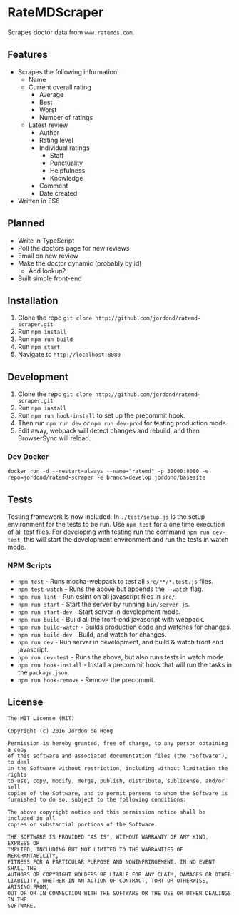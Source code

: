 # RateMDScraper

Scrapes doctor data from `www.ratemds.com`.

## Features

- Scrapes the following information:
  - Name
  - Current overall rating
    - Average
    - Best
    - Worst
    - Number of ratings
  - Latest review
    - Author
    - Rating level
    - Individual ratings
      - Staff
      - Punctuality
      - Helpfulness
      - Knowledge
    - Comment
    - Date created
- Written in ES6

## Planned

- Write in TypeScript
- Poll the doctors page for new reviews
- Email on new review
- Make the doctor dynamic (probably by id)
  - Add lookup?
- Built simple front-end

## Installation

1. Clone the repo `git clone http://github.com/jordond/ratemd-scraper.git`
1. Run `npm install`
1. Run `npm run build`
1. Run `npm start`
1. Navigate to `http://localhost:8080`

## Development

1. Clone the repo `git clone http://github.com/jordond/ratemd-scraper.git`
1. Run `npm install`
1. Run `npm run hook-install` to set up the precommit hook.
1. Then run `npm run dev` *or* `npm run dev-prod` for testing production mode.
1. Edit away, webpack will detect changes and rebuild, and then BrowserSync will reload.

### Dev Docker
```
docker run -d --restart=always --name="ratemd" -p 30000:8080 -e repo=jordond/ratemd-scraper -e branch=develop jordond/basesite
```

## Tests

Testing framework is now included. In `./test/setup.js` is the setup environment for the tests to be run.  Use `npm test` for a one time execution of all test files.  For developing with testing run the command `npm run dev-test`, this will start the development environment and run the tests in watch mode.

### NPM Scripts

- `npm test`             - Runs mocha-webpack to test all `src/**/*.test.js` files.
- `npm test-watch`       - Runs the above but appends the `--watch` flag.
- `npm run lint`         - Run eslint on all javascript files in `src/`.
- `npm run start`        - Start the server by running `bin/server.js`.
- `npm run start-dev`    - Start server in development mode.
- `npm run build`        - Build all the front-end javascript with webpack.
- `npm run build-watch`  - Builds production code and watches for changes.
- `npm run build-dev`    - Build, and watch for changes.
- `npm run dev`          - Run server in development, and build & watch front end javascript.
- `npm run dev-test`     - Runs the above, but also runs tests in watch mode.
- `npm run hook-install` - Install a precommit hook that will run the tasks in the `package.json`.
- `npm run hook-remove`  - Remove the precommit.

## License

```text
The MIT License (MIT)

Copyright (c) 2016 Jordon de Hoog

Permission is hereby granted, free of charge, to any person obtaining a copy
of this software and associated documentation files (the "Software"), to deal
in the Software without restriction, including without limitation the rights
to use, copy, modify, merge, publish, distribute, sublicense, and/or sell
copies of the Software, and to permit persons to whom the Software is
furnished to do so, subject to the following conditions:

The above copyright notice and this permission notice shall be included in all
copies or substantial portions of the Software.

THE SOFTWARE IS PROVIDED "AS IS", WITHOUT WARRANTY OF ANY KIND, EXPRESS OR
IMPLIED, INCLUDING BUT NOT LIMITED TO THE WARRANTIES OF MERCHANTABILITY,
FITNESS FOR A PARTICULAR PURPOSE AND NONINFRINGEMENT. IN NO EVENT SHALL THE
AUTHORS OR COPYRIGHT HOLDERS BE LIABLE FOR ANY CLAIM, DAMAGES OR OTHER
LIABILITY, WHETHER IN AN ACTION OF CONTRACT, TORT OR OTHERWISE, ARISING FROM,
OUT OF OR IN CONNECTION WITH THE SOFTWARE OR THE USE OR OTHER DEALINGS IN THE
SOFTWARE.
```
